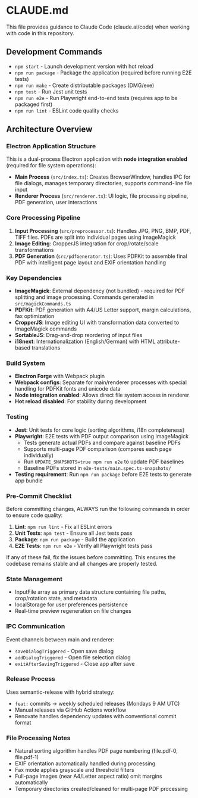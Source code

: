 # CLAUDE.md

This file provides guidance to Claude Code (claude.ai/code) when working with code in this repository.

## Development Commands

- `npm start` - Launch development version with hot reload
- `npm run package` - Package the application (required before running E2E tests)
- `npm run make` - Create distributable packages (DMG/exe)
- `npm test` - Run Jest unit tests
- `npm run e2e` - Run Playwright end-to-end tests (requires app to be packaged first)
- `npm run lint` - ESLint code quality checks

## Architecture Overview

### Electron Application Structure

This is a dual-process Electron application with **node integration enabled** (required for file system operations):

- **Main Process** (`src/index.ts`): Creates BrowserWindow, handles IPC for file dialogs, manages temporary directories, supports command-line file input
- **Renderer Process** (`src/renderer.ts`): UI logic, file processing pipeline, PDF generation, user interactions

### Core Processing Pipeline

1. **Input Processing** (`src/preprocessor.ts`): Handles JPG, PNG, BMP, PDF, TIFF files. PDFs are split into individual pages using ImageMagick
2. **Image Editing**: CropperJS integration for crop/rotate/scale transformations 
3. **PDF Generation** (`src/pdfGenerator.ts`): Uses PDFKit to assemble final PDF with intelligent page layout and EXIF orientation handling

### Key Dependencies

- **ImageMagick**: External dependency (not bundled) - required for PDF splitting and image processing. Commands generated in `src/magickCommands.ts`
- **PDFKit**: PDF generation with A4/US Letter support, margin calculations, fax optimization
- **CropperJS**: Image editing UI with transformation data converted to ImageMagick commands
- **SortableJS**: Drag-and-drop reordering of input files
- **i18next**: Internationalization (English/German) with HTML attribute-based translations

### Build System

- **Electron Forge** with Webpack plugin
- **Webpack configs**: Separate for main/renderer processes with special handling for PDFKit fonts and unicode data
- **Node integration enabled**: Allows direct file system access in renderer
- **Hot reload disabled**: For stability during development

### Testing

- **Jest**: Unit tests for core logic (sorting algorithms, i18n completeness)
- **Playwright**: E2E tests with PDF output comparison using ImageMagick
  - Tests generate actual PDFs and compare against baseline PDFs
  - Supports multi-page PDF comparison (compares each page individually)
  - Run `UPDATE_SNAPSHOTS=true npm run e2e` to update PDF baselines
  - Baseline PDFs stored in `e2e-tests/main.spec.ts-snapshots/`
- **Testing requirement**: Run `npm run package` before E2E tests to generate app bundle

### Pre-Commit Checklist

Before committing changes, ALWAYS run the following commands in order to ensure code quality:

1. **Lint**: `npm run lint` - Fix all ESLint errors
2. **Unit Tests**: `npm test` - Ensure all Jest tests pass
3. **Package**: `npm run package` - Build the application
4. **E2E Tests**: `npm run e2e` - Verify all Playwright tests pass

If any of these fail, fix the issues before committing. This ensures the codebase remains stable and all changes are properly tested.

### State Management

- InputFile array as primary data structure containing file paths, crop/rotation state, and metadata
- localStorage for user preferences persistence  
- Real-time preview regeneration on file changes

### IPC Communication

Event channels between main and renderer:
- `saveDialogTriggered` - Open save dialog
- `addDialogTriggered` - Open file selection dialog  
- `exitAfterSavingTriggered` - Close app after save

### Release Process

Uses semantic-release with hybrid strategy:
- `feat:` commits → weekly scheduled releases (Mondays 9 AM UTC)
- Manual releases via GitHub Actions workflow
- Renovate handles dependency updates with conventional commit format

### File Processing Notes

- Natural sorting algorithm handles PDF page numbering (file.pdf-0, file.pdf-1)
- EXIF orientation automatically handled during processing
- Fax mode applies grayscale and threshold filters
- Full-page images (near A4/Letter aspect ratio) omit margins automatically
- Temporary directories created/cleaned for multi-page PDF processing